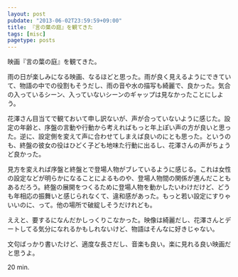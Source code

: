 ```yaml
---
layout: post
pubdate: "2013-06-02T23:59:59+09:00"
title: 『言の葉の庭』を観てきた
tags: [misc]
pagetype: posts
---
```

映画『言の葉の庭』を観てきた。

雨の日が楽しみになる映画、なるほどと思った。雨が良く見えるようにできていて、物語の中での役割もそうだし、雨の音や水の描写も綺麗で、良かった。気合の入っているシーン、入っていないシーンのギャップは見なかったことにしよう。

花澤さん目当てで観ておいて申し訳ないが、声が合っていないように感じた。設定の年齢と、序盤の言動や行動から考えればもっと年上ぽい声の方が良いと思った。逆に、設定側を変えて声に合わせてしまえば良いのにとも思った。というのも、終盤の彼女の役はひどく子ども地味た行動に出るし、花澤さんの声がちょうど良かった。

見方を変えれば序盤と終盤とで登場人物がブレているように感じる。これは女性の設定などが明らかになることによるものや、登場人物間の関係が進んだこともあるだろう。終盤の展開をつくるために登場人物を動かしたいわけだけど、どうも年相応の振舞いと感じられなくて、違和感があった。もっと若い設定にすりゃいいのに、って。他の場所で破綻しそうだけれども。

ええと、要するになんだかしっくりこなかった。映像は綺麗だし、花澤さんとデートしてる気分になれるかもしれないけど、物語はそんなに好きじゃない。

文句ばっかり書いたけど、適度な長さだし、音楽も良い。楽に見れる良い映画だと思うよ。

20 min.
